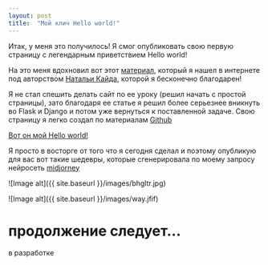 ```yaml
---
layout: post
title:  "Мой клич Hello world!"
---
```

Итак, у меня это получилось! Я смог опубликовать свою первую страницу с легендарным приветствием Hello world!

На это меня вдохновил вот этот [материал](https://proglib.io/p/flask-za-chas-chast-1-sozdaem-adaptivnyy-sayt-dlya-github-pages-2022-06-20), который я нашел в интернете под авторством  [Натальи Кайда](https://github.com/natkaida), которой я бесконечно благодарен!

Я не стал спешить делать сайт по ее уроку (решил начать с простой страницы), зато благодаря ее статье я решил более серьезнее вникнуть во Flask и Django и потом уже вернуться к поставленной задаче. Свою страницу я легко создал по материалам [Github](https://pages.github.com/)

[Вот он мой Hello world!](https://uzundemir.github.io/my_site/)

Я просто в восторге от того что я сегодня сделал и поэтому опубликую для вас вот такие шедевры, которые сгенерировала по моему запросу нейросеть [midjorney](https://midjourney.com/)





![Image alt]({{ site.baseurl }}/images/bhgltr.jpg)

  
  
  
  
 ![Image alt]({{ site.baseurl }}/images/way.jfif)

   

# продолжение следует... 

в разработке
